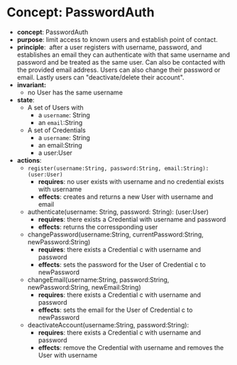 # Concept: PasswordAuth
- **concept**: PasswordAuth
- **purpose**: limit access to known users and establish point of contact.
- **principle**:  after a user registers with username, password, and establishes an email they can authenticate with that same username and password and be treated as the same user. Can also be contacted with the provided email address. Users can also change their password or email. Lastly users can "deactivate/delete their account".
- **invariant:**
	- no User has the same username
- **state**:
    - A set of Users with
        - a `username`: String
        - an `email`:String
    - A set of Credentials
        - a `username`: String
        - an email:String
        - a user:User
- **actions**:
    - `register(username:String, password:String, email:String): (user:User)`
        - **requires**: no user exists with username and no credential exists with username
        - **effects**: creates and returns a new User with username and email
    - authenticate(username: String, password: String): (user:User)
        - **requires**: there exists a Credential with username and password
        - **effects**: returns the corressponding user
    - changePassword(username:String, currentPassword:String, newPassword:String)
        - **requires**: there exists a Credential c with username and password 
        - **effects**: sets the password for the User of Credential c to newPassword
    - changeEmail(username:String, password:String, newPassword:String, newEmail:String)
        - **requires**: there exists a Credential c with username and password 
        - **effects**: sets the email for the User of Credential c to newPassword
    - deactivateAccount(username:String, password:String):
	    -  **requires**: there exists a Credential c with username and password 
        - **effects**: remove the Credential with username and removes the User with username 

